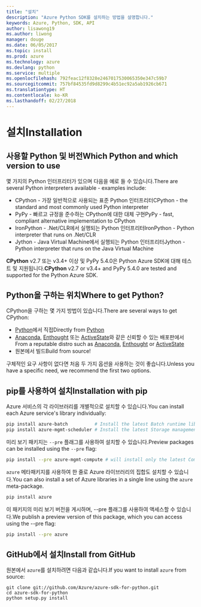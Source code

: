 ```yaml
---
title: "설치"
description: "Azure Python SDK를 설치하는 방법을 설명합니다."
keywords: Azure, Python, SDK, API
author: lisawong19
ms.author: liwong
manager: douge
ms.date: 06/05/2017
ms.topic: install
ms.prod: azure
ms.technology: azure
ms.devlang: python
ms.service: multiple
ms.openlocfilehash: 792feac12f8328e2467017530065350e347c59b7
ms.sourcegitcommit: 757bf84535fd9d8299c4b51ec92a5ab1926cb671
ms.translationtype: HT
ms.contentlocale: ko-KR
ms.lasthandoff: 02/27/2018
---
```

# <a name="installation"></a><span data-ttu-id="7e669-104">설치</span><span class="sxs-lookup"><span data-stu-id="7e669-104">Installation</span></span>

## <a name="which-python-and-which-version-to-use"></a><span data-ttu-id="7e669-105">사용할 Python 및 버전</span><span class="sxs-lookup"><span data-stu-id="7e669-105">Which Python and which version to use</span></span>
<span data-ttu-id="7e669-106">몇 가지의 Python 인터프리터가 있으며 다음을 예로 들 수 있습니다.</span><span class="sxs-lookup"><span data-stu-id="7e669-106">There are several Python interpreters available - examples include:</span></span>

* <span data-ttu-id="7e669-107">CPython - 가장 일반적으로 사용되는 표준 Python 인터프리터</span><span class="sxs-lookup"><span data-stu-id="7e669-107">CPython - the standard and most commonly used Python interpreter</span></span>
* <span data-ttu-id="7e669-108">PyPy - 빠르고 규정을 준수하는 CPython에 대한 대체 구현</span><span class="sxs-lookup"><span data-stu-id="7e669-108">PyPy - fast, compliant alternative implementation to CPython</span></span>
* <span data-ttu-id="7e669-109">IronPython - .Net/CLR에서 실행되는 Python 인터프리터</span><span class="sxs-lookup"><span data-stu-id="7e669-109">IronPython - Python interpreter that runs on .Net/CLR</span></span>
* <span data-ttu-id="7e669-110">Jython - Java Virtual Machine에서 실행되는 Python 인터프리터</span><span class="sxs-lookup"><span data-stu-id="7e669-110">Jython - Python interpreter that runs on the Java Virtual Machine</span></span>

<span data-ttu-id="7e669-111">**CPython** v2.7 또는 v3.4+ 이상 및 PyPy 5.4.0은 Python Azure SDK에 대해 테스트 및 지원됩니다.</span><span class="sxs-lookup"><span data-stu-id="7e669-111">**CPython** v2.7 or v3.4+ and PyPy 5.4.0 are tested and supported for the Python Azure SDK.</span></span>

## <a name="where-to-get-python"></a><span data-ttu-id="7e669-112">Python을 구하는 위치</span><span class="sxs-lookup"><span data-stu-id="7e669-112">Where to get Python?</span></span>
<span data-ttu-id="7e669-113">CPython을 구하는 몇 가지 방법이 있습니다.</span><span class="sxs-lookup"><span data-stu-id="7e669-113">There are several ways to get CPython:</span></span>

* <span data-ttu-id="7e669-114">[Python](https://www.python.org/)에서 직접</span><span class="sxs-lookup"><span data-stu-id="7e669-114">Directly from [Python](https://www.python.org/)</span></span>
* <span data-ttu-id="7e669-115">[Anaconda](https://www.anaconda.com/), [Enthought](https://www.enthought.com/) 또는 [ActiveState](https://www.activestate.com/)와 같은 신뢰할 수 있는 배포판에서</span><span class="sxs-lookup"><span data-stu-id="7e669-115">From a reputable distro such as [Anaconda](https://www.anaconda.com/), [Enthought](https://www.enthought.com/) or [ActiveState](https://www.activestate.com/)</span></span>
* <span data-ttu-id="7e669-116">원본에서 빌드</span><span class="sxs-lookup"><span data-stu-id="7e669-116">Build from source!</span></span>

<span data-ttu-id="7e669-117">구체적인 요구 사항이 없다면 처음 두 가지 옵션을 사용하는 것이 좋습니다.</span><span class="sxs-lookup"><span data-stu-id="7e669-117">Unless you have a specific need, we recommend the first two options.</span></span>

## <a name="installation-with-pip"></a><span data-ttu-id="7e669-118">pip를 사용하여 설치</span><span class="sxs-lookup"><span data-stu-id="7e669-118">Installation with pip</span></span>

<span data-ttu-id="7e669-119">Azure 서비스의 각 라이브러리를 개별적으로 설치할 수 있습니다.</span><span class="sxs-lookup"><span data-stu-id="7e669-119">You can install each Azure service's library individually:</span></span>

```bash
pip install azure-batch          # Install the latest Batch runtime library
pip install azure-mgmt-scheduler # Install the latest Storage management library
```

<span data-ttu-id="7e669-120">미리 보기 패키지는 `--pre` 플래그를 사용하여 설치할 수 있습니다.</span><span class="sxs-lookup"><span data-stu-id="7e669-120">Preview packages can be installed using the `--pre` flag:</span></span>

```bash
pip install --pre azure-mgmt-compute # will install only the latest Compute Management library
```

<span data-ttu-id="7e669-121">`azure` 메타패키지를 사용하여 한 줄로 Azure 라이브러리의 집합도 설치할 수 있습니다.</span><span class="sxs-lookup"><span data-stu-id="7e669-121">You can also install a set of Azure libraries in a single line using the `azure` meta-package.</span></span>

```bash
pip install azure
```

<span data-ttu-id="7e669-122">이 패키지의 미리 보기 버전을 게시하며, --pre 플래그를 사용하여 액세스할 수 있습니다.</span><span class="sxs-lookup"><span data-stu-id="7e669-122">We publish a preview version of this package, which you can access using the --pre flag:</span></span>

```bash
pip install --pre azure
```

## <a name="install-from-github"></a><span data-ttu-id="7e669-123">GitHub에서 설치</span><span class="sxs-lookup"><span data-stu-id="7e669-123">Install from GitHub</span></span>

<span data-ttu-id="7e669-124">원본에서 `azure`를 설치하려면 다음과 같습니다.</span><span class="sxs-lookup"><span data-stu-id="7e669-124">If you want to install `azure` from source:</span></span>

    git clone git://github.com/Azure/azure-sdk-for-python.git
    cd azure-sdk-for-python
    python setup.py install